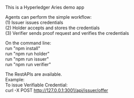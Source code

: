 This is a Hyperledger Aries demo app 

Agents can perform the simple workflow:  
(1) Issuer issues credentials  
(2) Holder accepts and stores the credentials  
(3) Verifier sends proof request and verifies the credentials  

On the command line:   
run "npm install"  
run "npm run holder"  
run "npm run issuer"  
run "npm run verifier"  

The RestAPIs are available.  
Example:  
To issue Verifiable Credential:  
curl -X POST http://127.0.0.1:3001/api/issuer/offer
